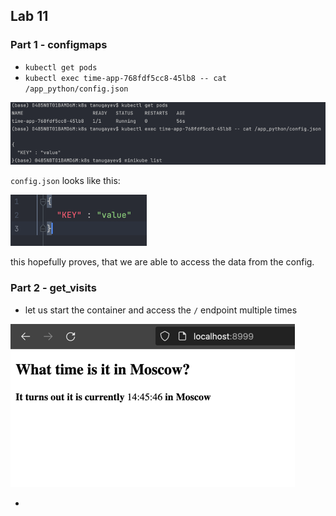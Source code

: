 ## Lab 11

### Part 1 - configmaps

- `kubectl get pods`
- `kubectl exec time-app-768fdf5cc8-45lb8 -- cat /app_python/config.json`

![img.png](img-lab-12/img0.png)

`config.json` looks like this:

![img.png](img-lab-12/img.png)

this hopefully proves, that we are able to access the data from the config.

[//]: # (helm secrets upgrade --install time-app ./time-app -n default -f ./secrets.yaml)

### Part 2 - get_visits

- let us start the container and access the `/` endpoint multiple times

![img_2.png](img-lab-12/img_2.png)

- 